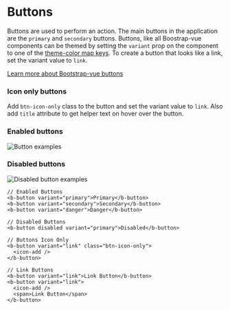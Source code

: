 # Buttons

Buttons are used to perform an action. The main buttons in the application are the `primary` and `secondary` buttons. Buttons, like all Boostrap-vue components can be themed by setting the `variant` prop on the component to one of the [theme-color map keys](/guide/guidelines/colors). To create a button that looks like a link, set the variant value to `link`.

[Learn more about Bootstrap-vue buttons](https://bootstrap-vue.js.org/docs/components/button)

### Icon only buttons
Add `btn-icon-only` class to the button and set the variant value to `link`. Also add `title` attribute to get helper text on hover over the button. 

### Enabled buttons

![Button examples](./button.png)

### Disabled buttons

![Disabled button examples](./button-disabled.png)


```vue
// Enabled Buttons
<b-button variant="primary">Primary</b-button>
<b-button variant="secondary">Secondary</b-button>
<b-button variant="danger">Danger</b-button>

// Disabled Buttons
<b-button disabled variant="primary">Disabled</b-button>

// Buttons Icon Only
<b-button variant="link" class="btn-icon-only">
  <icon-add />
</b-button>

// Link Buttons
<b-button variant="link">Link Button</b-button>
<b-button variant="link">
  <icon-add />
  <span>Link Button</span>
</b-button>
```